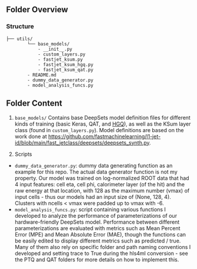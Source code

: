 ## Folder Overview 

### Structure 

```
├── utils/ 
        └── base_models/
            - __init__.py
            - custom_layers.py 
            - fastjet_ksum.py 
            - fastjet_ksum_hgq.py 
            - fastjet_ksum_qat.py 
        - README.md
        - dummy_data_generator.py
        - model_analysis_funcs.py 
```

## Folder Content 

1) ```base_models/```
Contains base DeepSets model definition files for different kinds of training (basic Keras, QAT, and [HGQ](https://fastmachinelearning.org/hls4ml/advanced/hgq.html)), as well as the KSum layer class (found in ```custom_layers.py```). Model definitions are based on the 
work done at https://github.com/fastmachinelearning/l1-jet-id/blob/main/fast_jetclass/deepsets/deepsets_synth.py.

2) Scripts
- ```dummy_data_generator.py```: dummy data generating function as an example for this repo. The actual data generator function is not my property.
Our model was trained on log-normalized ROOT data that had 4 input features: cell eta, cell phi, calorimeter layer (of the hit) and the raw energy at that location, with
128 as the maximum number (vmax) of input cells - thus our models had an input size of (None, 128, 4). Clusters with ncells < vmax were padded up to vmax with -6.
- ```model_analysis_funcs.py```: script containing various functions I developed to analyze the performance of parameterizations of our hardware-friendly DeepSets model. Performance between different parameterizations are evaluated with metrics such as Mean Percent Error (MPE) and Mean Absolute Error (MAE), though the functions
can be easily edited to display different metrics such as predicted / true. Many of them also rely on specific folder and path naming 
conventions I developed and setting trace to True during the hls4ml conversion - see the PTQ and QAT folders 
for more details on how to implement this. 
   




